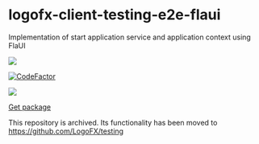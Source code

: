 # logofx-client-testing-e2e-flaui
Implementation of start application service and application context using FlaUI

<img src=https://ci.appveyor.com/api/projects/status/github/logofx/logofx-client-testing-e2e-flaui>

[![CodeFactor](https://www.codefactor.io/repository/github/logofx/logofx-client-testing-e2e-flaui/badge)](https://www.codefactor.io/repository/github/logofx/logofx-client-testing-e2e-flaui)

<img src=https://img.shields.io/nuget/dt/LogoFX.Client.Testing.EndToEnd.FlaUI>

[Get package](https://www.nuget.org/packages/LogoFX.Client.Testing.EndToEnd.FlaUI)

This repository is archived. Its functionality has been moved to https://github.com/LogoFX/testing
